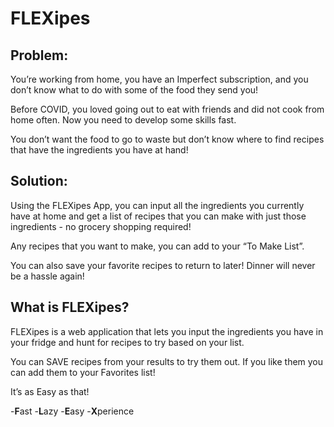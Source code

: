 # FLEXipes

## Problem:
You’re working from home, you have an Imperfect subscription, and you don’t know what to do with some of the food they send you!

Before COVID, you loved going out to eat with friends and did not cook from home often. Now you need to develop some skills fast.

You don’t want the food to go to waste but don’t know where to find recipes that have the ingredients you have at hand!

## Solution:
Using the FLEXipes App, you can input all the ingredients you currently have at home and get a list of recipes that you can make with just those ingredients - no grocery shopping required! 

Any recipes that you want to make, you can add to your “To Make List”.

You can also save your favorite recipes to return to later! Dinner will never be a hassle again! 

## What is FLEXipes?
FLEXipes is a web application that lets you input the ingredients you have in your fridge and hunt for recipes to try based on your list.

You can SAVE recipes from your results to try them out. If you like them you can add them to your Favorites list!

It’s as Easy as that!

-**F**ast
-**L**azy
-**E**asy
-**X**perience
